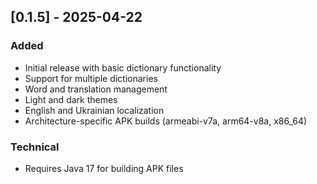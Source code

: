 ## [0.1.5] - 2025-04-22
### Added
- Initial release with basic dictionary functionality
- Support for multiple dictionaries
- Word and translation management
- Light and dark themes
- English and Ukrainian localization
- Architecture-specific APK builds (armeabi-v7a, arm64-v8a, x86_64)

### Technical
- Requires Java 17 for building APK files
